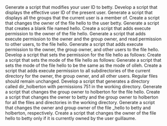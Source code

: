 Generate a script that modifies your user ID to betty.
Develop a script that displays the effective user ID of the present user.
Generate a script that displays all the groups that the current user is a member of.
Create a script that changes the owner of the file hello to the user betty.
Generate a script that creates a blank file named hello.
Create a script that adds execute permission to the owner of the file hello.
Generate a script that adds execute permission to the owner and the group owner, and read permission to other users, to the file hello.
Generate a script that adds execute permission to the owner, the group owner, and other users to the file hello.
Develop a script that sets the permission for the file hello as follows:
Create a script that sets the mode of the file hello as follows:
Generate a script that sets the mode of the file hello to be the same as the mode of olleh.
Create a script that adds execute permission to all subdirectories of the current directory for the owner, the group owner, and all other users. Regular files should remain unchanged.
Develop a script that generates a directory called dir_holberton with permissions 751 in the working directory.
Generate a script that changes the group owner to holberton for the file hello.
Create a script that changes the owner to betty and the group owner to holberton for all the files and directories in the working directory.
Generate a script that changes the owner and group owner of the file _hello to betty and holberton, respectively.
Create a script that changes the owner of the file hello to betty only if it is currently owned by the user guillaume.
